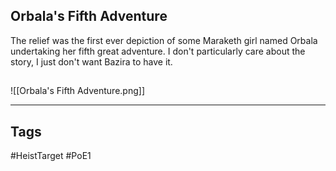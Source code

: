 ## Orbala's Fifth Adventure
The relief was the first ever depiction of some Maraketh girl named Orbala undertaking her
fifth great adventure. I don't particularly care about the story, I just don't want Bazira to have it.
## 
![[Orbala's Fifth Adventure.png]]

---
## Tags
#HeistTarget
#PoE1 